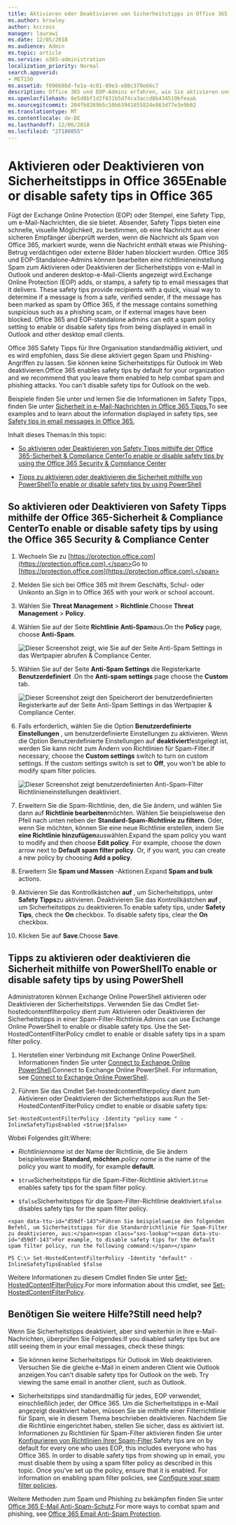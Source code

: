 ```yaml
---
title: Aktivieren oder Deaktivieren von Sicherheitstipps in Office 365
ms.author: krowley
author: kccross
manager: laurawi
ms.date: 12/05/2018
ms.audience: Admin
ms.topic: article
ms.service: o365-administration
localization_priority: Normal
search.appverid:
- MET150
ms.assetid: f09668bd-fe1a-4c01-89e3-e88c370e66c7
description: Office 365 und EOP-Admins erfahren, wie Sie aktivieren und Deaktivieren der Sicherheitstipps in e-Mail-Nachrichten.
ms.openlocfilehash: 8e5d8bf1d2f831b5d74ca3accd8b434519bfeaab
ms.sourcegitcommit: 204fb0269b5c10b63941055824e863d77e3e9b02
ms.translationtype: MT
ms.contentlocale: de-DE
ms.lasthandoff: 12/06/2018
ms.locfileid: "27180855"
---
```

# <a name="enable-or-disable-safety-tips-in-office-365"></a><span data-ttu-id="d59df-103">Aktivieren oder Deaktivieren von Sicherheitstipps in Office 365</span><span class="sxs-lookup"><span data-stu-id="d59df-103">Enable or disable safety tips in Office 365</span></span>

<span data-ttu-id="d59df-p101">Fügt der Exchange Online Protection (EOP) oder Stempel, eine Safety Tipp, um e-Mail-Nachrichten, die sie bietet. Absender, Safety Tipps bieten eine schnelle, visuelle Möglichkeit, zu bestimmen, ob eine Nachricht aus einer sicheren Empfänger überprüft werden, wenn die Nachricht als Spam von Office 365, markiert wurde, wenn die Nachricht enthält etwas wie Phishing-Betrug verdächtigen oder externe Bilder haben blockiert wurden. Office 365 und EOP-Standalone-Admins können bearbeiten eine richtlinieneinstellung Spam zum Aktivieren oder Deaktivieren der Sicherheitstipps von e-Mail in Outlook und anderen desktop-e-Mail-Clients angezeigt wird.</span><span class="sxs-lookup"><span data-stu-id="d59df-p101">Exchange Online Protection (EOP) adds, or stamps, a safety tip to email messages that it delivers. These safety tips provide recipients with a quick, visual way to determine if a message is from a safe, verified sender, if the message has been marked as spam by Office 365, if the message contains something suspicious such as a phishing scam, or if external images have been blocked. Office 365 and EOP-standalone admins can edit a spam policy setting to enable or disable safety tips from being displayed in email in Outlook and other desktop email clients.</span></span> 
  
<span data-ttu-id="d59df-p102">Office 365 Safety Tipps für Ihre Organisation standardmäßig aktiviert, und es wird empfohlen, dass Sie diese aktiviert gegen Spam und Phishing-Angriffen zu lassen. Sie können keine Sicherheitstipps für Outlook im Web deaktivieren.</span><span class="sxs-lookup"><span data-stu-id="d59df-p102">Office 365 enables safety tips by default for your organization and we recommend that you leave them enabled to help combat spam and phishing attacks. You can't disable safety tips for Outlook on the web.</span></span>
  
<span data-ttu-id="d59df-109">Beispiele finden Sie unter und lernen Sie die Informationen im Safety Tipps, finden Sie unter [Sicherheit in e-Mail-Nachrichten in Office 365 Tipps.](safety-tips-in-office-365.md)</span><span class="sxs-lookup"><span data-stu-id="d59df-109">To see examples and to learn about the information displayed in safety tips, see [Safety tips in email messages in Office 365.](safety-tips-in-office-365.md)</span></span>
  
<span data-ttu-id="d59df-110">Inhalt dieses Themas:</span><span class="sxs-lookup"><span data-stu-id="d59df-110">In this topic:</span></span>
  
- [<span data-ttu-id="d59df-111">So aktivieren oder Deaktivieren von Safety Tipps mithilfe der Office 365-Sicherheit &amp; Compliance Center</span><span class="sxs-lookup"><span data-stu-id="d59df-111">To enable or disable safety tips by using the Office 365 Security &amp; Compliance Center</span></span>](enable-or-disable-safety-tips.md#SandCCsafetytip)
    
- [<span data-ttu-id="d59df-112">Tipps zu aktivieren oder deaktivieren die Sicherheit mithilfe von PowerShell</span><span class="sxs-lookup"><span data-stu-id="d59df-112">To enable or disable safety tips by using PowerShell</span></span>](enable-or-disable-safety-tips.md#pshellsafetytip)
    
## <a name="to-enable-or-disable-safety-tips-by-using-the-office-365-security-amp-compliance-center"></a><span data-ttu-id="d59df-113">So aktivieren oder Deaktivieren von Safety Tipps mithilfe der Office 365-Sicherheit &amp; Compliance Center</span><span class="sxs-lookup"><span data-stu-id="d59df-113">To enable or disable safety tips by using the Office 365 Security &amp; Compliance Center</span></span>
<span data-ttu-id="d59df-114"><a name="SandCCsafetytip"> </a></span><span class="sxs-lookup"><span data-stu-id="d59df-114"></span></span>

1. <span data-ttu-id="d59df-115">Wechseln Sie zu [https://protection.office.com](https://protection.office.com).</span><span class="sxs-lookup"><span data-stu-id="d59df-115">Go to [https://protection.office.com](https://protection.office.com).</span></span>
    
2. <span data-ttu-id="d59df-116">Melden Sie sich bei Office 365 mit Ihrem Geschäfts, Schul- oder Unikonto an.</span><span class="sxs-lookup"><span data-stu-id="d59df-116">Sign in to Office 365 with your work or school account.</span></span>
    
3. <span data-ttu-id="d59df-117">Wählen Sie **Threat Management** \> **Richtlinie**.</span><span class="sxs-lookup"><span data-stu-id="d59df-117">Choose **Threat Management** \> **Policy**.</span></span> 
    
4. <span data-ttu-id="d59df-118">Wählen Sie auf der Seite **Richtlinie** **Anti-Spam**aus.</span><span class="sxs-lookup"><span data-stu-id="d59df-118">On the **Policy** page, choose **Anti-Spam**.</span></span>
    
    ![Dieser Screenshot zeigt, wie Sie auf der Seite Anti-Spam Settings in das Wertpapier abrufen &amp; Compliance Center.](media/b8eb2ee3-2eb1-4ea2-b138-f6d7fb2e23de.png)
  
5. <span data-ttu-id="d59df-120">Wählen Sie auf der Seite **Anti-Spam Settings** die Registerkarte **Benutzerdefiniert** .</span><span class="sxs-lookup"><span data-stu-id="d59df-120">On the **Anti-spam settings** page choose the **Custom** tab.</span></span> 
    
    ![Dieser Screenshot zeigt den Speicherort der benutzerdefinierten Registerkarte auf der Seite Anti-Spam Settings in das Wertpapier &amp; Compliance Center.](media/1d688d23-e6f3-4de5-84a7-e8ce31786193.png)
  
6. <span data-ttu-id="d59df-p103">Falls erforderlich, wählen Sie die Option **Benutzerdefinierte Einstellungen** , um benutzerdefinierte Einstellungen zu aktivieren. Wenn die Option Benutzerdefinierte Einstellungen auf **deaktiviert**festgelegt ist, werden Sie kann nicht zum Ändern von Richtlinien für Spam-Filter.</span><span class="sxs-lookup"><span data-stu-id="d59df-p103">If necessary, choose the **Custom settings** switch to turn on custom settings. If the custom settings switch is set to **Off**, you won't be able to modify spam filter policies.</span></span>
    
    ![Dieser Screenshot zeigt benutzerdefinierten Anti-Spam-Filter Richtlinieneinstellungen deaktiviert.](media/94f900ad-b556-4a31-a3ac-acfcd72e71b8.png)
  
7. <span data-ttu-id="d59df-p104">Erweitern Sie die Spam-Richtlinie, den, die Sie ändern, und wählen Sie dann auf **Richtlinie bearbeiten**möchten. Wählen Sie beispielsweise den Pfeil nach unten neben der **Standard-Spam-Richtlinie zu filtern**. Oder, wenn Sie möchten, können Sie eine neue Richtlinie erstellen, indem Sie **eine Richtlinie hinzufügen**auswählen.</span><span class="sxs-lookup"><span data-stu-id="d59df-p104">Expand the spam policy you want to modify and then choose **Edit policy**. For example, choose the down arrow next to **Default spam filter policy**. Or, if you want, you can create a new policy by choosing **Add a policy**.</span></span>
    
8. <span data-ttu-id="d59df-128">Erweitern Sie **Spam und Massen** -Aktionen.</span><span class="sxs-lookup"><span data-stu-id="d59df-128">Expand **Spam and bulk** actions.</span></span> 
    
9. <span data-ttu-id="d59df-p105">Aktivieren Sie das Kontrollkästchen **auf** , um Sicherheitstipps, unter **Safety Tipps**zu aktivieren. Deaktivieren Sie das Kontrollkästchen **auf** , um Sicherheitstipps zu deaktivieren.</span><span class="sxs-lookup"><span data-stu-id="d59df-p105">To enable safety tips, under **Safety Tips**, check the **On** checkbox. To disable safety tips, clear the **On** checkbox.</span></span> 
    
10. <span data-ttu-id="d59df-131">Klicken Sie auf **Save**.</span><span class="sxs-lookup"><span data-stu-id="d59df-131">Choose **Save**.</span></span>
    
## <a name="to-enable-or-disable-safety-tips-by-using-powershell"></a><span data-ttu-id="d59df-132">Tipps zu aktivieren oder deaktivieren die Sicherheit mithilfe von PowerShell</span><span class="sxs-lookup"><span data-stu-id="d59df-132">To enable or disable safety tips by using PowerShell</span></span>
<span data-ttu-id="d59df-133"><a name="pshellsafetytip"> </a></span><span class="sxs-lookup"><span data-stu-id="d59df-133"></span></span>

<span data-ttu-id="d59df-p106">Administratoren können Exchange Online PowerShell aktivieren oder Deaktivieren der Sicherheitstipps. Verwenden Sie das Cmdlet Set-hostedcontentfilterpolicy dient zum Aktivieren oder Deaktivieren der Sicherheitstipps in einer Spam-Filter-Richtlinie.</span><span class="sxs-lookup"><span data-stu-id="d59df-p106">Admins can use Exchange Online PowerShell to enable or disable safety tips. Use the Set-HostedContentFilterPolicy cmdlet to enable or disable safety tips in a spam filter policy.</span></span>
  
1. <span data-ttu-id="d59df-p107">Herstellen einer Verbindung mit Exchange Online PowerShell. Informationen finden Sie unter [Connect to Exchange Online PowerShell](http://go.microsoft.com/fwlink/p/?LinkId=396554).</span><span class="sxs-lookup"><span data-stu-id="d59df-p107">Connect to Exchange Online PowerShell. For information, see [Connect to Exchange Online PowerShell](http://go.microsoft.com/fwlink/p/?LinkId=396554).</span></span>
    
2. <span data-ttu-id="d59df-138">Führen Sie das Cmdlet Set-hostedcontentfilterpolicy dient zum Aktivieren oder Deaktivieren der Sicherheitstipps aus:</span><span class="sxs-lookup"><span data-stu-id="d59df-138">Run the Set-HostedContentFilterPolicy cmdlet to enable or disable safety tips:</span></span>
    
  ```
  Set-HostedContentFilterPolicy -Identity "policy name " -InlineSafetyTipsEnabled <$true|$false>
  ```

<span data-ttu-id="d59df-139">Wobei Folgendes gilt:</span><span class="sxs-lookup"><span data-stu-id="d59df-139">Where:</span></span>
    
  -  <span data-ttu-id="d59df-140">*Richtlinienname* ist der Name der Richtlinie, die Sie ändern beispielsweise **Standard, möchten**.</span><span class="sxs-lookup"><span data-stu-id="d59df-140">*policy name*  is the name of the policy you want to modify, for example **default**.</span></span>
    
  -  <span data-ttu-id="d59df-141">`$true`Sicherheitstipps für die Spam-Filter-Richtlinie aktiviert.</span><span class="sxs-lookup"><span data-stu-id="d59df-141">`$true` enables safety tips for the spam filter policy.</span></span> 
    
  -  <span data-ttu-id="d59df-142">`$false`Sicherheitstipps für die Spam-Filter-Richtlinie deaktiviert.</span><span class="sxs-lookup"><span data-stu-id="d59df-142">`$false` disables safety tips for the spam filter policy.</span></span> 
    
    <span data-ttu-id="d59df-143">Führen Sie beispielsweise den folgenden Befehl, um Sicherheitstipps für die Standardrichtlinie für Spam-Filter zu deaktivieren, aus:</span><span class="sxs-lookup"><span data-stu-id="d59df-143">For example, to disable safety tips for the default spam filter policy, run the following command:</span></span>
    
  ```
  PS C:\> Set-HostedContentFilterPolicy -Identity "default" -InlineSafetyTipsEnabled $false
  ```

<span data-ttu-id="d59df-144">Weitere Informationen zu diesem Cmdlet finden Sie unter [Set-HostedContentFilterPolicy](https://technet.microsoft.com/library/jj200781.aspx).</span><span class="sxs-lookup"><span data-stu-id="d59df-144">For more information about this cmdlet, see [Set-HostedContentFilterPolicy](https://technet.microsoft.com/library/jj200781.aspx).</span></span>
    
## <a name="still-need-help"></a><span data-ttu-id="d59df-145">Benötigen Sie weitere Hilfe?</span><span class="sxs-lookup"><span data-stu-id="d59df-145">Still need help?</span></span>
<span data-ttu-id="d59df-146"><a name="pshellsafetytip"> </a></span><span class="sxs-lookup"><span data-stu-id="d59df-146"></span></span>

<span data-ttu-id="d59df-147">Wenn Sie Sicherheitstipps deaktiviert, aber sind weiterhin in Ihre e-Mail-Nachrichten, überprüfen Sie Folgendes:</span><span class="sxs-lookup"><span data-stu-id="d59df-147">If you disabled safety tips but are still seeing them in your email messages, check these things:</span></span>
  
- <span data-ttu-id="d59df-p108">Sie können keine Sicherheitstipps für Outlook im Web deaktivieren. Versuchen Sie die gleiche e-Mail in einem anderen Client wie Outlook anzeigen.</span><span class="sxs-lookup"><span data-stu-id="d59df-p108">You can't disable safety tips for Outlook on the web. Try viewing the same email in another client, such as Outlook.</span></span>
    
- <span data-ttu-id="d59df-p109">Sicherheitstipps sind standardmäßig für jedes, EOP verwendet, einschließlich jeder, der Office 365. Um die Sicherheitstipps in e-Mail angezeigt deaktiviert haben, müssen Sie sie mithilfe einer Filterrichtlinie für Spam, wie in diesem Thema beschrieben deaktivieren. Nachdem Sie die Richtlinie eingerichtet haben, stellen Sie sicher, dass es aktiviert ist. Informationen zu Richtlinien für Spam-Filter aktivieren finden Sie unter [Konfigurieren von Richtlinien Ihrer Spam-Filter](https://technet.microsoft.com/library/jj200684.aspx).</span><span class="sxs-lookup"><span data-stu-id="d59df-p109">Safety tips are on by default for every one who uses EOP, this includes everyone who has Office 365. In order to disable safety tips from showing up in email, you must disable them by using a spam filter policy as described in this topic. Once you've set up the policy, ensure that it is enabled. For information on enabling spam filter policies, see [Configure your spam filter policies](https://technet.microsoft.com/library/jj200684.aspx).</span></span>
    
<span data-ttu-id="d59df-154">Weitere Methoden zum Spam und Phishing zu bekämpfen finden Sie unter [Office 365 E-Mail Anti-Spam-Schutz](anti-spam-protection.md).</span><span class="sxs-lookup"><span data-stu-id="d59df-154">For more ways to combat spam and phishing, see [Office 365 Email Anti-Spam Protection](anti-spam-protection.md).</span></span>
  

